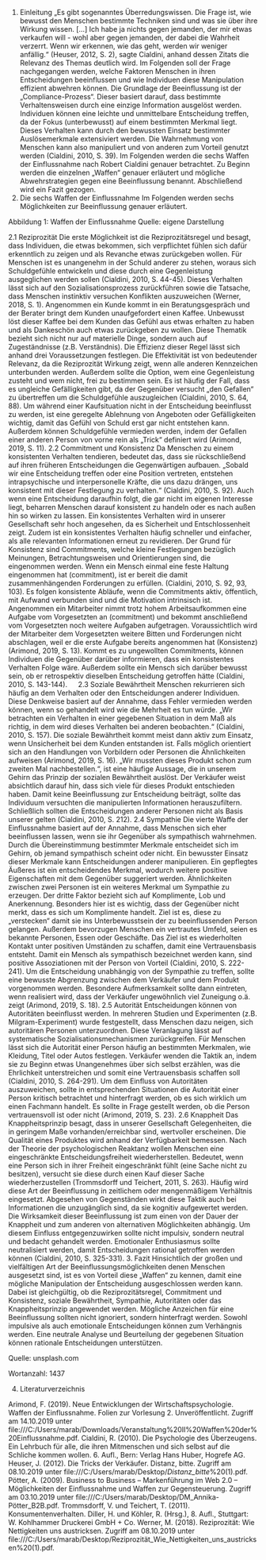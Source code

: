 1. Einleitung
„Es gibt sogenanntes Überredungswissen. Die Frage ist, wie bewusst den Menschen bestimmte Techniken sind und was sie über ihre Wirkung wissen. […] Ich habe ja nichts gegen jemanden, der mir etwas verkaufen will - wohl aber gegen jemanden, der dabei die Wahrheit verzerrt. Wenn wir erkennen, wie das geht, werden wir weniger anfällig.“ (Heuser, 2012, S. 2), sagte Cialdini, anhand dessen Zitats die Relevanz des Themas deutlich wird. 
Im Folgenden soll der Frage nachgegangen werden, welche Faktoren Menschen in ihren Entscheidungen beeinflussen und wie Individuen diese Manipulation effizient abwehren können.
Die Grundlage der Beeinflussung ist der „Compliance-Prozess“. Dieser basiert darauf, dass bestimmte Verhaltensweisen durch eine einzige Information ausgelöst werden. Individuen können eine leichte und unmittelbare Entscheidung treffen, da der Fokus (unterbewusst) auf einem bestimmten Merkmal liegt. Dieses Verhalten kann durch den bewussten Einsatz bestimmter Auslösemerkmale extensiviert werden. Die Wahrnehmung von Menschen kann also manipuliert und von anderen zum Vorteil genutzt werden (Cialdini, 2010, S. 39). 
Im Folgenden werden die sechs Waffen der Einflussnahme nach Robert Cialdini genauer betrachtet. Zu Beginn werden die einzelnen „Waffen“ genauer erläutert und mögliche Abwehrstrategien gegen eine Beeinflussung benannt. Abschließend wird ein Fazit gezogen.
 
2. Die sechs Waffen der Einflussnahme
Im Folgenden werden sechs Möglichkeiten zur Beeinflussung genauer erläutert.
 
Abbildung 1: Waffen der Einflussnahme
Quelle: eigene Darstellung

2.1 Reziprozität
Die erste Möglichkeit ist die Reziprozitätsregel und besagt, dass Individuen, die etwas bekommen, sich verpflichtet fühlen sich dafür erkenntlich zu zeigen und als Revanche etwas zurückgeben wollen. Für Menschen ist es unangenehm in der Schuld anderer zu stehen, woraus sich Schuldgefühle entwickeln und diese durch eine Gegenleistung ausgeglichen werden sollen (Cialdini, 2010, S. 44-45). Dieses Verhalten lässt sich auf den Sozialisationsprozess zurückführen sowie die Tatsache, dass Menschen instinktiv versuchen Konflikten auszuweichen (Werner, 2018, S. 1).
Angenommen ein Kunde kommt in ein Beratungsgespräch und der Berater bringt dem Kunden unaufgefordert einen Kaffee. Unbewusst löst dieser Kaffee bei dem Kunden das Gefühl aus etwas erhalten zu haben und als Dankeschön auch etwas zurückgeben zu wollen. Diese Thematik bezieht sich nicht nur auf materielle Dinge, sondern auch auf Zugeständnisse (z.B. Verständnis). Die Effizienz dieser Regel lässt sich anhand drei Voraussetzungen festlegen. Die Effektivität ist von bedeutender Relevanz, da die Reziprozität Wirkung zeigt, wenn alle anderen Kennzeichen unterbunden werden. Außerdem sollte die Option, wem eine Gegenleistung zusteht und wem nicht, frei zu bestimmen sein. Es ist häufig der Fall, dass es ungleiche Gefälligkeiten gibt, da der Gegenüber versucht „den Gefallen“ zu übertreffen um die Schuldgefühle auszugleichen (Cialdini, 2010, S. 64, 88). 
Um während einer Kaufsituation nicht in der Entscheidung beeinflusst zu werden, ist eine geregelte Ablehnung von Angeboten oder Gefälligkeiten wichtig, damit das Gefühl von Schuld erst gar nicht entstehen kann. Außerdem können Schuldgefühle vermieden werden, indem der Gefallen einer anderen Person von vorne rein als „Trick“ definiert wird (Arimond, 2019, S. 11). 
2.2 Commitment und Konsistenz
Da Menschen zu einem konsistenten Verhalten tendieren, bedeutet das, dass sie rückschließend auf ihren früheren Entscheidungen die Gegenwärtigen aufbauen. „Sobald wir eine Entscheidung treffen oder eine Position vertreten, entstehen intrapsychische und interpersonelle Kräfte, die uns dazu drängen, uns konsistent mit dieser Festlegung zu verhalten.“ (Cialdini, 2010, S. 92). Auch wenn eine Entscheidung daraufhin folgt, die gar nicht im eigenen Interesse liegt, beharren Menschen darauf konsistent zu handeln oder es nach außen hin so wirken zu lassen.
Ein konsistentes Verhalten wird in unserer Gesellschaft sehr hoch angesehen, da es Sicherheit und Entschlossenheit zeigt. Zudem ist ein konsistentes Verhalten häufig schneller und einfacher, als alle relevanten Informationen erneut zu revidieren. Der Grund für Konsistenz sind Commitments, welche kleine Festlegungen bezüglich Meinungen, Betrachtungsweisen und Orientierungen sind, die eingenommen werden. Wenn ein Mensch einmal eine feste Haltung eingenommen hat (commitment), ist er bereit die damit zusammenhängenden Forderungen zu erfüllen. (Cialdini, 2010, S. 92, 93, 103). Es folgen konsistente Abläufe, wenn die Commitments aktiv, öffentlich, mit Aufwand verbunden sind und die Motivation intrinsisch ist. Angenommen ein Mitarbeiter nimmt trotz hohem Arbeitsaufkommen eine Aufgabe vom Vorgesetzten an (commitment) und bekommt anschließend vom Vorgesetzten noch weitere Aufgaben aufgetragen. Voraussichtlich wird der Mitarbeiter dem Vorgesetzten weitere Bitten und Forderungen nicht abschlagen, weil er die erste Aufgabe bereits angenommen hat (Konsistenz) (Arimond, 2019, S. 13). 
Kommt es zu ungewollten Commitments, können Individuen die Gegenüber darüber informieren, dass ein konsistentes Verhalten Folge wäre. Außerdem sollte ein Mensch sich darüber bewusst sein, ob er retrospektiv dieselben Entscheidung getroffen hätte (Cialdini, 2010, S. 143-144). 
 
2.3 Soziale Bewährtheit
Menschen rekurrieren sich häufig an dem Verhalten oder den Entscheidungen anderer Individuen. Diese Denkweise basiert auf der Annahme, dass Fehler vermieden werden können, wenn so gehandelt wird wie die Mehrheit es tun würde. „Wir betrachten ein Verhalten in einer gegebenen Situation in dem Maß als richtig, in dem wird dieses Verhalten bei anderen beobachten.“ (Cialdini, 2010, S. 157). Die soziale Bewährtheit kommt meist dann aktiv zum Einsatz, wenn Unsicherheit bei dem Kunden entstanden ist. Falls möglich orientiert sich an den Handlungen von Vorbildern oder Personen die Ähnlichkeiten aufweisen (Arimond, 2019, S. 16). „Wir mussten dieses Produkt schon zum zweiten Mal nachbestellen.“, ist eine häufige Aussage, die in unserem Gehirn das Prinzip der sozialen Bewährtheit auslöst. Der Verkäufer weist absichtlich darauf hin, dass sich viele für dieses Produkt entschieden haben.
Damit keine Beeinflussung zur Entscheidung beiträgt, sollte das Individuum versuchten die manipulierten Informationen herauszufiltern. Schließlich sollten die Entscheidungen anderer Personen nicht als Basis unserer gelten (Cialdini, 2010, S. 212).
2.4 Sympathie
Die vierte Waffe der Einflussnahme basiert auf der Annahme, dass Menschen sich eher beeinflussen lassen, wenn sie ihr Gegenüber als sympathisch wahrnehmen. Durch die Übereinstimmung bestimmter Merkmale entscheidet sich im Gehirn, ob jemand sympathisch scheint oder nicht. Ein bewusster Einsatz dieser Merkmale kann Entscheidungen anderer manipulieren. Ein gepflegtes Äußeres ist ein entscheidendes Merkmal, wodurch weitere positive Eigenschaften mit dem Gegenüber suggeriert werden. Ähnlichkeiten zwischen zwei Personen ist ein weiteres Merkmal um Sympathie zu erzeugen. Der dritte Faktor bezieht sich auf Komplimente, Lob und Anerkennung. Besonders hier ist es wichtig, dass der Gegenüber nicht merkt, dass es sich um Komplimente handelt. Ziel ist es, diese zu „verstecken“ damit sie ins Unterbewusstsein der zu beeinflussenden Person gelangen. Außerdem bevorzugen Menschen ein vertrautes Umfeld, seien es bekannte Personen, Essen oder Geschäfte. Das Ziel ist es wiederholten Kontakt unter positiven Umständen zu schaffen, damit eine Vertrauensbasis entsteht. Damit ein Mensch als sympathisch bezeichnet werden kann, sind positive Assoziationen mit der Person von Vorteil (Cialdini, 2010, S. 222-241). 
Um die Entscheidung unabhängig von der Sympathie zu treffen, sollte eine bewusste Abgrenzung zwischen dem Verkäufer und dem Produkt vorgenommen werden. Besondere Aufmerksamkeit sollte dann eintreten, wenn realisiert wird, dass der Verkäufer ungewöhnlich viel Zuneigung o.ä. zeigt (Arimond, 2019, S. 18). 
2.5 Autorität
Entscheidungen können von Autoritäten beeinflusst werden. In mehreren Studien und Experimenten (z.B. Milgram-Experiment) wurde festgestellt, dass Menschen dazu neigen, sich autoritären Personen unterzuordnen. Diese Veranlagung lässt auf systematische Sozialisationsmechanismen zurückgreifen. Für Menschen lässt sich die Autorität einer Person häufig an bestimmten Merkmalen, wie Kleidung, Titel oder Autos festlegen. Verkäufer wenden die Taktik an, indem sie zu Beginn etwas Unangenehmes über sich selbst erzählen, was die Ehrlichkeit unterstreichen und somit eine Vertrauensbasis schaffen soll (Cialdini, 2010, S. 264-291).
Um dem Einfluss von Autoritäten auszuweichen, sollte in entsprechenden Situationen die Autorität einer Person kritisch betrachtet und hinterfragt werden, ob es sich wirklich um einen Fachmann handelt. Es sollte in Frage gestellt werden, ob die Person vertrauensvoll ist oder nicht (Arimond, 2019, S. 23). 
2.6 Knappheit
Das Knappheitsprinzip besagt, dass in unserer Gesellschaft Gelegenheiten, die in geringem Maße vorhanden/erreichbar sind, wertvoller erscheinen. Die Qualität eines Produktes wird anhand der Verfügbarkeit bemessen. Nach der Theorie der psychologischen Reaktanz wollen Menschen eine eingeschränkte Entscheidungsfreiheit wiederherstellen. Bedeutet, wenn eine Person sich in ihrer Freiheit eingeschränkt fühlt (eine Sache nicht zu besitzen), versucht sie diese durch einen Kauf dieser Sache wiederherzustellen (Trommsdorff und Teichert, 2011, S. 263). Häufig wird diese Art der Beeinflussung in zeitlichem oder mengenmäßigem Verhältnis eingesetzt. Abgesehen von Gegenständen wirkt diese Taktik auch bei Informationen die unzugänglich sind, da sie kognitiv aufgewertet werden. Die Wirksamkeit dieser Beeinflussung ist zum einen von der Dauer der Knappheit und zum anderen von alternativen Möglichkeiten abhängig.
Um diesem Einfluss entgegenzuwirken sollte nicht impulsiv, sondern neutral und bedacht gehandelt werden. Emotionaler Enthusiasmus sollte neutralisiert werden, damit Entscheidungen rational getroffen werden können (Cialdini, 2010, S. 325-331).
3. Fazit 
Hinsichtlich der großen und vielfältigen Art der Beeinflussungsmöglichkeiten denen Menschen ausgesetzt sind, ist es von Vorteil diese „Waffen“ zu kennen, damit eine mögliche Manipulation der Entscheidung ausgeschlossen werden kann. Dabei ist gleichgültig, ob die Reziprozitätsregel, Commitment und Konsistenz, soziale Bewährtheit, Sympathie, Autoritäten oder das Knappheitsprinzip angewendet werden. Mögliche Anzeichen für eine Beeinflussung sollten nicht ignoriert, sondern hinterfragt werden. Sowohl impulsive als auch emotionale Entscheidungen können zum Verhängnis werden. Eine neutrale Analyse und Beurteilung der gegebenen Situation können rationale Entscheidungen unterstützen.  

 
Quelle: unsplash.com

Wortanzahl: 1437 

4. Literaturverzeichnis

Arimond, F. (2019). Neue Entwicklungen der Wirtschaftspsychologie. Waffen der Einflussnahme. Folien zur Vorlesung 2. Unveröffentlicht. Zugriff am 14.10.2019 unter file:///C:/Users/marab/Downloads/Veranstaltung%20II%20Waffen%20der%20Einflussnahme.pdf. 
Cialdini, R. (2010). Die Psychologie des Überzeugens. Ein Lehrbuch für alle, die ihren Mitmenschen und sich selbst auf die Schliche kommen wollen. 6. Aufl., Bern: Verlag Hans Huber, Hogrefe AG. 
Heuser, J. (2012). Die Tricks der Verkäufer. Distanz, bitte. Zugriff am 08.10.2019 unter file:///C:/Users/marab/Desktop/_Distanz_bitte_%20(1).pdf.  
Pötter, A. (2009). Business to Business – Markenführung im Web 2.0 – Möglichkeiten der Einflussnahme und Waffen zur Gegensteuerung. Zugriff am 03.10.2019 unter file:///C:/Users/marab/Desktop/DM_Annika-Pötter_B2B.pdf. 
Trommsdorff, V. und Teichert, T. (2011). Konsumentenverhalten. Diller, H. und Köhler, R. (Hrsg.), 8. Aufl., Stuttgart: W. Kohlhammer Druckerei GmbH + Co.
Werner, M. (2018). Reziprozität: Wie Nettigkeiten uns austricksen. Zugriff am 08.10.2019 unter file:///C:/Users/marab/Desktop/Reziprozität_Wie_Nettigkeiten_uns_austricksen%20(1).pdf. 



